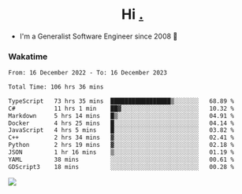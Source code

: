 <h1 align="center">Hi <a href="https://www.hackerrank.com/erasmosaraujo">.</a></h1>
 
- I'm a Generalist Software Engineer  since 2008 🚀
<!--  
<p align="left">
  <a href="https://github.com/erasmosoares/github-readme-stats">
    <img
      align="center"
      src="https://github-readme-stats.vercel.app/api/top-langs/?username=erasmosoares&theme=radical&layout=compact"
    />
  </a>
  <a href="https://github.com/erasmosoares/github-readme-stats">
    [![Harlok's WakaTime stats](https://github-readme-stats.vercel.app/api/wakatime?username=ffflabs)](https://github.com/anuraghazra/github-readme-stats)
  </a>
</p>

<!--
 ### Repo 
 
<p align="left">
 <a href="https://github.com/erasmosoares/github-readme-stats">
    <img
      align="center"
      height="165"
      src="https://github-readme-stats.vercel.app/api/pin?username=erasmosoares&repo=sample-node&title_color=fff&icon_color=f9f9f9&text_color=9f9f9f&bg_color=151515"
    />
  </a>
  <a href="https://github.com/erasmosoares/github-readme-stats">
    <img
      align="center"
      height="165"
      src="https://github-readme-stats.vercel.app/api/pin?username=erasmosoares&repo=sample-node&title_color=fff&icon_color=f9f9f9&text_color=9f9f9f&bg_color=151515"
    />
  </a>
</p>
-->

 ### Wakatime 

<!--START_SECTION:waka-->

```txt
From: 16 December 2022 - To: 16 December 2023

Total Time: 106 hrs 36 mins

TypeScript   73 hrs 35 mins  █████████████████▒░░░░░░░   68.89 %
C#           11 hrs 1 min    ██▓░░░░░░░░░░░░░░░░░░░░░░   10.32 %
Markdown     5 hrs 14 mins   █▒░░░░░░░░░░░░░░░░░░░░░░░   04.91 %
Docker       4 hrs 25 mins   █░░░░░░░░░░░░░░░░░░░░░░░░   04.14 %
JavaScript   4 hrs 5 mins    █░░░░░░░░░░░░░░░░░░░░░░░░   03.82 %
C++          2 hrs 34 mins   ▓░░░░░░░░░░░░░░░░░░░░░░░░   02.41 %
Python       2 hrs 19 mins   ▓░░░░░░░░░░░░░░░░░░░░░░░░   02.18 %
JSON         1 hr 16 mins    ▒░░░░░░░░░░░░░░░░░░░░░░░░   01.19 %
YAML         38 mins         ░░░░░░░░░░░░░░░░░░░░░░░░░   00.61 %
GDScript3    18 mins         ░░░░░░░░░░░░░░░░░░░░░░░░░   00.28 %
```

<!--END_SECTION:waka-->

![](https://komarev.com/ghpvc/?username=erasmosoares&color=brightgreen)

